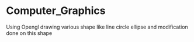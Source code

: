 # Computer_Graphics
Using Opengl drawing various shape like line circle ellipse and modification done on this shape
